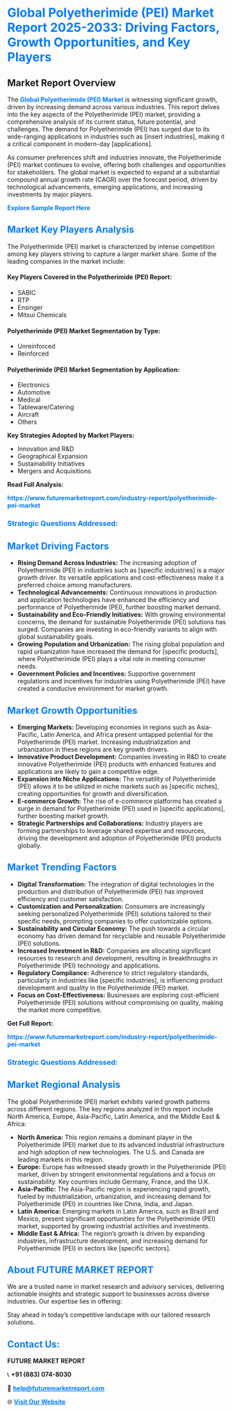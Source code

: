 <h1 style="color: #007BFF;">Global Polyetherimide (PEI) Market Report 2025-2033: Driving Factors, Growth Opportunities, and Key Players</h1>

<section id="overview">
<h2>Market Report Overview</h2>
<p>The <a href="https://www.futuremarketreport.com/industry-report/polyetherimide-pei-market" style="color: #007BFF; text-decoration: none;"><strong>Global Polyetherimide (PEI) Market</strong></a> is witnessing significant growth, driven by increasing demand across various industries. This report delves into the key aspects of the Polyetherimide (PEI) market, providing a comprehensive analysis of its current status, future potential, and challenges. The demand for Polyetherimide (PEI) has surged due to its wide-ranging applications in industries such as [insert industries], making it a critical component in modern-day [applications].</p>
<p>As consumer preferences shift and industries innovate, the Polyetherimide (PEI) market continues to evolve, offering both challenges and opportunities for stakeholders. The global market is expected to expand at a substantial compound annual growth rate (CAGR) over the forecast period, driven by technological advancements, emerging applications, and increasing investments by major players.</p>
</section>

<section id="overview">
<p><a href="https://www.futuremarketreport.com/request-sample/reportId=26269" style="color: #007BFF; text-decoration: none;"><strong>Explore Sample Report Here</strong></a></p>
</section>

<section id="key-players">
<h2 style="color: #007BFF;">Market Key Players Analysis</h2>
<p>The Polyetherimide (PEI) market is characterized by intense competition among key players striving to capture a larger market share. Some of the leading companies in the market include:</p>
<h4>Key Players Covered in the Polyetherimide (PEI) Report:</h4>
<ul><li>SABIC</li><li>RTP</li><li>Ensinger</li><li>Mitsui Chemicals</li></ul>
<h4>Polyetherimide (PEI) Market Segmentation by Type:</h4>
<ul><li>Unreinforced</li><li>Reinforced</li></ul>

<h4>Polyetherimide (PEI) Market Segmentation by Application:</h4>
<ul><li>Electronics</li><li>Automotive</li><li>Medical</li><li>Tableware/Catering</li><li>Aircraft</li><li>Others</li></ul>
<p><strong>Key Strategies Adopted by Market Players:</strong></p>
<ul>
<li>Innovation and R&D</li>
<li>Geographical Expansion</li>
<li>Sustainability Initiatives</li>
<li>Mergers and Acquisitions</li>
</ul>
</section>

<section>
<p><strong>Read Full Analysis: </strong></p><a href="https://www.futuremarketreport.com/industry-report/polyetherimide-pei-market" style="color: #007BFF; text-decoration: none;"><strong>https://www.futuremarketreport.com/industry-report/polyetherimide-pei-market</strong></a>
<h3 style="color: #007BFF;">Strategic Questions Addressed:</h3>
</section>

<section id="driving-factors">
<h2 style="color: #007BFF;">Market Driving Factors</h2>
<ul>
<li><strong>Rising Demand Across Industries:</strong> The increasing adoption of Polyetherimide (PEI) in industries such as [specific industries] is a major growth driver. Its versatile applications and cost-effectiveness make it a preferred choice among manufacturers.</li>
<li><strong>Technological Advancements:</strong> Continuous innovations in production and application technologies have enhanced the efficiency and performance of Polyetherimide (PEI), further boosting market demand.</li>
<li><strong>Sustainability and Eco-Friendly Initiatives:</strong> With growing environmental concerns, the demand for sustainable Polyetherimide (PEI) solutions has surged. Companies are investing in eco-friendly variants to align with global sustainability goals.</li>
<li><strong>Growing Population and Urbanization:</strong> The rising global population and rapid urbanization have increased the demand for [specific products], where Polyetherimide (PEI) plays a vital role in meeting consumer needs.</li>
<li><strong>Government Policies and Incentives:</strong> Supportive government regulations and incentives for industries using Polyetherimide (PEI) have created a conducive environment for market growth.</li>
</ul>
</section>

<section id="growth-opportunities">
<h2 style="color: #007BFF;">Market Growth Opportunities</h2>
<ul>
<li><strong>Emerging Markets:</strong> Developing economies in regions such as Asia-Pacific, Latin America, and Africa present untapped potential for the Polyetherimide (PEI) market. Increasing industrialization and urbanization in these regions are key growth drivers.</li>
<li><strong>Innovative Product Development:</strong> Companies investing in R&D to create innovative Polyetherimide (PEI) products with enhanced features and applications are likely to gain a competitive edge.</li>
<li><strong>Expansion into Niche Applications:</strong> The versatility of Polyetherimide (PEI) allows it to be utilized in niche markets such as [specific niches], creating opportunities for growth and diversification.</li>
<li><strong>E-commerce Growth:</strong> The rise of e-commerce platforms has created a surge in demand for Polyetherimide (PEI) used in [specific applications], further boosting market growth.</li>
<li><strong>Strategic Partnerships and Collaborations:</strong> Industry players are forming partnerships to leverage shared expertise and resources, driving the development and adoption of Polyetherimide (PEI) products globally.</li>
</ul>
</section>

<section id="trending-factors">
<h2 style="color: #007BFF;">Market Trending Factors</h2>
<ul>
<li><strong>Digital Transformation:</strong> The integration of digital technologies in the production and distribution of Polyetherimide (PEI) has improved efficiency and customer satisfaction.</li>
<li><strong>Customization and Personalization:</strong> Consumers are increasingly seeking personalized Polyetherimide (PEI) solutions tailored to their specific needs, prompting companies to offer customizable options.</li>
<li><strong>Sustainability and Circular Economy:</strong> The push towards a circular economy has driven demand for recyclable and reusable Polyetherimide (PEI) solutions.</li>
<li><strong>Increased Investment in R&D:</strong> Companies are allocating significant resources to research and development, resulting in breakthroughs in Polyetherimide (PEI) technology and applications.</li>
<li><strong>Regulatory Compliance:</strong> Adherence to strict regulatory standards, particularly in industries like [specific industries], is influencing product development and quality in the Polyetherimide (PEI) market.</li>
<li><strong>Focus on Cost-Effectiveness:</strong> Businesses are exploring cost-efficient Polyetherimide (PEI) solutions without compromising on quality, making the market more competitive.</li>
</ul>
</section>

<section>
<p><strong>Get Full Report: </strong></p><a href="https://www.futuremarketreport.com/industry-report/polyetherimide-pei-market" style="color: #007BFF; text-decoration: none;"><strong>https://www.futuremarketreport.com/industry-report/polyetherimide-pei-market</strong></a>
<h3 style="color: #007BFF;">Strategic Questions Addressed:</h3>
</section>


<section id="regional-analysis">
<h2 style="color: #007BFF;">Market Regional Analysis</h2>
<p>The global Polyetherimide (PEI) market exhibits varied growth patterns across different regions. The key regions analyzed in this report include North America, Europe, Asia-Pacific, Latin America, and the Middle East & Africa:</p>
<ul>
<li><strong>North America:</strong> This region remains a dominant player in the Polyetherimide (PEI) market due to its advanced industrial infrastructure and high adoption of new technologies. The U.S. and Canada are leading markets in this region.</li>
<li><strong>Europe:</strong> Europe has witnessed steady growth in the Polyetherimide (PEI) market, driven by stringent environmental regulations and a focus on sustainability. Key countries include Germany, France, and the U.K.</li>
<li><strong>Asia-Pacific:</strong> The Asia-Pacific region is experiencing rapid growth, fueled by industrialization, urbanization, and increasing demand for Polyetherimide (PEI) in countries like China, India, and Japan.</li>
<li><strong>Latin America:</strong> Emerging markets in Latin America, such as Brazil and Mexico, present significant opportunities for the Polyetherimide (PEI) market, supported by growing industrial activities and investments.</li>
<li><strong>Middle East & Africa:</strong> The region’s growth is driven by expanding industries, infrastructure development, and increasing demand for Polyetherimide (PEI) in sectors like [specific sectors].</li>
</ul>
</section>

<footer>
<h2 style="color: #007BFF;">About FUTURE MARKET REPORT</h2>
<p>We are a trusted name in market research and advisory services, delivering actionable insights and strategic support to businesses across diverse industries. Our expertise lies in offering:</p>

<p>Stay ahead in today’s competitive landscape with our tailored research solutions.</p>

<h2 style="color: #007BFF;">Contact Us:</h2>
<p><strong>FUTURE MARKET REPORT</strong></p>
<p>📞 <strong>+91 (883) 074-8030</strong></p>
<p>📧 <strong><a href="mailto:help@futuremarketreport.com" style="color: #007BFF;">help@futuremarketreport.com</a></strong></p>
<p>🌐 <strong><a href="https://www.futuremarketreport.com/" style="color: #007BFF;">Visit Our Website</a></strong></p>
</footer>